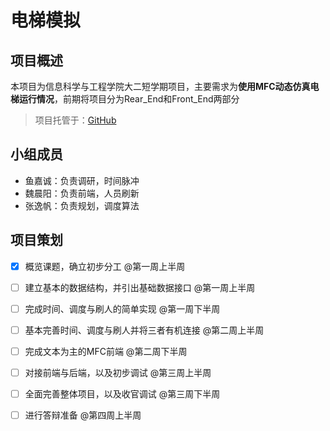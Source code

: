 ﻿#	电梯模拟
##	项目概述
本项目为信息科学与工程学院大二短学期项目，主要需求为**使用MFC动态仿真电梯运行情况**，前期将项目分为Rear_End和Front_End两部分

>	项目托管于：[GitHub](https://github.com/Sciroccogti/SEUElevators	"Sciroccogti的GitHub")
##	小组成员
*	鱼嘉诚：负责调研，时间脉冲
*	魏晨阳：负责前端，人员刷新
*	张逸帆：负责规划，调度算法

##	项目策划
- [x] 概览课题，确立初步分工 @第一周上半周

- [ ]  建立基本的数据结构，并引出基础数据接口 @第一周上半周

- [ ]  完成时间、调度与刷人的简单实现 @第一周下半周

- [ ]  基本完善时间、调度与刷人并将三者有机连接 @第二周上半周

- [ ]  完成文本为主的MFC前端 @第二周下半周

- [ ]  对接前端与后端，以及初步调试 @第三周上半周

- [ ]  全面完善整体项目，以及收官调试 @第三周下半周

- [ ]  进行答辩准备 @第四周上半周
